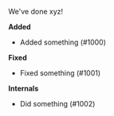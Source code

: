 We've done xyz!

**Added**

- Added something (#1000)

**Fixed**

- Fixed something (#1001)

**Internals**

- Did something (#1002)
